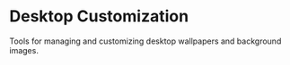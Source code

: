 # Desktop Customization

Tools for managing and customizing desktop wallpapers and background images.

